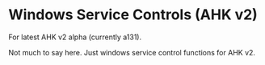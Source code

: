 # Windows Service Controls (AHK v2)

For latest AHK v2 alpha (currently a131).

Not much to say here.  Just windows service control functions for AHK v2.